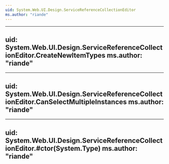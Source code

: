 ```yaml
---
uid: System.Web.UI.Design.ServiceReferenceCollectionEditor
ms.author: "riande"
---
```


---
uid: System.Web.UI.Design.ServiceReferenceCollectionEditor.CreateNewItemTypes
ms.author: "riande"
---

---
uid: System.Web.UI.Design.ServiceReferenceCollectionEditor.CanSelectMultipleInstances
ms.author: "riande"
---

---
uid: System.Web.UI.Design.ServiceReferenceCollectionEditor.#ctor(System.Type)
ms.author: "riande"
---
